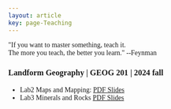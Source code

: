 ```yaml
---
layout: article
key: page-Teaching
---
```



<style>
    body {
        font-family: "Times New Roman", Times, serif;
    }
    .publication-title {
        font-weight: bold;
    }
    .publication-authors {
        font-style: italic;
    }
    .publication-date {
        font-style: normal;
    }
</style>

<div class="roman-font">
  "If you want to master something, teach it. <br>
  The more you teach, the better you learn." --Feynman
</div>

### Landform Geography | GEOG 201 | 2024 fall
- Lab2 Maps and Mapping: [PDF Slides](/Teaching_slides/Maps_and_Mapping.pdf)
- Lab3 Minerals and Rocks [PDF Slides](/Teaching_slides/Maps_and_Mapping.pdf)
